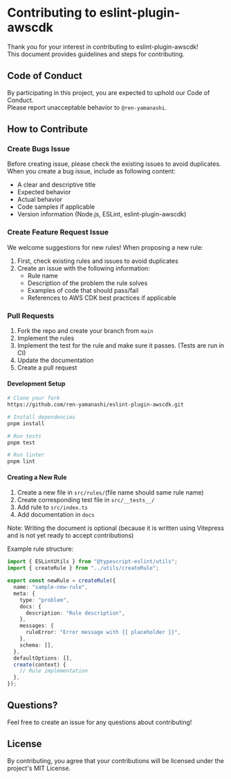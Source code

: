 # Contributing to eslint-plugin-awscdk

Thank you for your interest in contributing to eslint-plugin-awscdk!  
This document provides guidelines and steps for contributing.

## Code of Conduct

By participating in this project, you are expected to uphold our Code of Conduct.  
Please report unacceptable behavior to `@ren-yamanashi`.

## How to Contribute

### Create Bugs Issue

Before creating issue, please check the existing issues to avoid duplicates.  
When you create a bug issue, include as following content:

- A clear and descriptive title
- Expected behavior
- Actual behavior
- Code samples if applicable
- Version information (Node.js, ESLint, eslint-plugin-awscdk)

### Create Feature Request Issue

We welcome suggestions for new rules!
When proposing a new rule:

1. First, check existing rules and issues to avoid duplicates
2. Create an issue with the following information:
   - Rule name
   - Description of the problem the rule solves
   - Examples of code that should pass/fail
   - References to AWS CDK best practices if applicable

### Pull Requests

1. Fork the repo and create your branch from `main`
2. Implement the rules
3. Implement the test for the rule and make sure it passes. (Tests are run in CI)
4. Update the documentation
5. Create a pull request

#### Development Setup

```bash
# Clone your fork
https://github.com/ren-yamanashi/eslint-plugin-awscdk.git

# Install dependencies
pnpm install

# Run tests
pnpm test

# Run linter
pnpm lint
```

#### Creating a New Rule

1. Create a new file in `src/rules/`(file name should same rule name)
2. Create corresponding test file in `src/__tests__/`
3. Add rule to `src/index.ts`
4. Add documentation in `docs`

Note: Writing the document is optional (because it is written using Vitepress and is not yet ready to accept contributions)

Example rule structure:

```typescript
import { ESLintUtils } from "@typescript-eslint/utils";
import { createRule } from "../utils/createRule";

export const newRule = createRule({
  name: "sample-new-rule",
  meta: {
    type: "problem",
    docs: {
      description: "Rule description",
    },
    messages: {
      ruleError: "Error message with {{ placeholder }}",
    },
    schema: [],
  },
  defaultOptions: [],
  create(context) {
    // Rule implementation
  },
});
```

## Questions?

Feel free to create an issue for any questions about contributing!

## License

By contributing, you agree that your contributions will be licensed under the project's MIT License.
